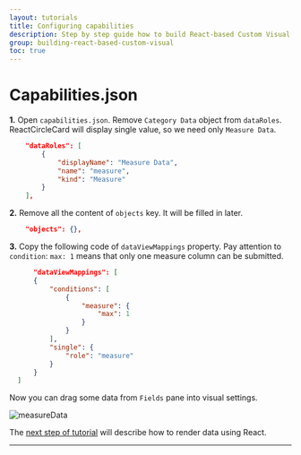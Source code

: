 ```yaml
---
layout: tutorials
title: Configuring capabilities
description: Step by step guide how to build React-based Custom Visual
group: building-react-based-custom-visual
toc: true
---
```


# Capabilities.json


__1.__ Open `capabilities.json`. Remove `Category Data` object from `dataRoles`. ReactCircleCard will display single value, so we need only `Measure Data`.

  ```json
      "dataRoles": [
          {
              "displayName": "Measure Data",
              "name": "measure",
              "kind": "Measure"
          }
      ],
  ```

__2.__ Remove all the content of `objects` key. It will be filled in later.

  ```json
      "objects": {},
  ```

__3.__ Copy the following code of `dataViewMappings` property. Pay attention to `condition`: `max: 1` means that only one measure column can be submitted.

  ```json
        "dataViewMappings": [
        {
            "conditions": [
                {
                    "measure": {
                        "max": 1
                    }
                }
            ],
            "single": {
                "role": "measure"
            }
        }
    ]
  ```

Now you can drag some data from `Fields` pane into visual settings.

![measureData](../images/measureData.png)

The [next step of tutorial](../receiving-props-from-powerbi-visual/) will describe how to render data using React.

---------
